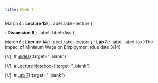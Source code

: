 ```yaml
---
title: Week 7
---
```


March 4
: **Lecture 13**{: .label .label-lecture } 

: **Discussion 6**{: .label .label-disc } 

March 6
: **Lecture 14**{: .label .label-lecture }
: **Lab 7**{: .label .label-lab }The Impact of Minimum Wage on Employment  (due date 3/14)

[//]: # [Slides](){:target="_blank"} 

[//]: # [Lecture Notebook](){:target="_blank"} 

[//]: # [Lab 7](){:target="_blank"} 